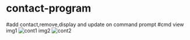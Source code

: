# contact-program
#add contact,remove,display and  update on command prompt
#cmd view
img1
![cont1](https://user-images.githubusercontent.com/48016001/55089783-f7f71f00-50d3-11e9-98fb-4b3d421d1a07.PNG)
img2
![cont2](https://user-images.githubusercontent.com/48016001/55089902-3096f880-50d4-11e9-9dbf-7c27e9d11264.PNG)

